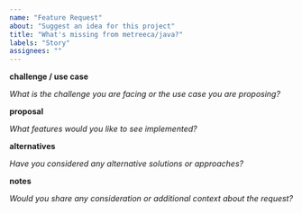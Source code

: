 ```yaml
---
name: "Feature Request"
about: "Suggest an idea for this project"
title: "What's missing from metreeca/java?"
labels: "Story"
assignees: ""
---
```



**challenge / use case**

*What is the challenge you are facing or the use case you are proposing?*


**proposal**

*What features would you like to see implemented?*


**alternatives**

*Have you considered any alternative solutions or approaches?*


**notes**

*Would you share any consideration or additional context about the request?*
